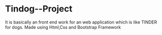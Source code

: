 # Tindog--Project
It is basically an front end work for an web application which is like TINDER for dogs. Made using Html,Css and Bootstrap Framework

